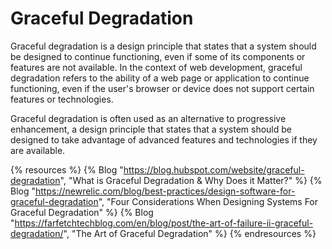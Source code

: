 # Graceful Degradation

Graceful degradation is a design principle that states that a system should be designed to continue functioning, even if some of its components or features are not available. In the context of web development, graceful degradation refers to the ability of a web page or application to continue functioning, even if the user's browser or device does not support certain features or technologies.

Graceful degradation is often used as an alternative to progressive enhancement, a design principle that states that a system should be designed to take advantage of advanced features and technologies if they are available.

{% resources %}
  {% Blog "https://blog.hubspot.com/website/graceful-degradation", "What is Graceful Degradation & Why Does it Matter?" %}
  {% Blog "https://newrelic.com/blog/best-practices/design-software-for-graceful-degradation", "Four Considerations When Designing Systems For Graceful Degradation" %}
  {% Blog "https://farfetchtechblog.com/en/blog/post/the-art-of-failure-ii-graceful-degradation/", "The Art of Graceful Degradation" %}
{% endresources %}

